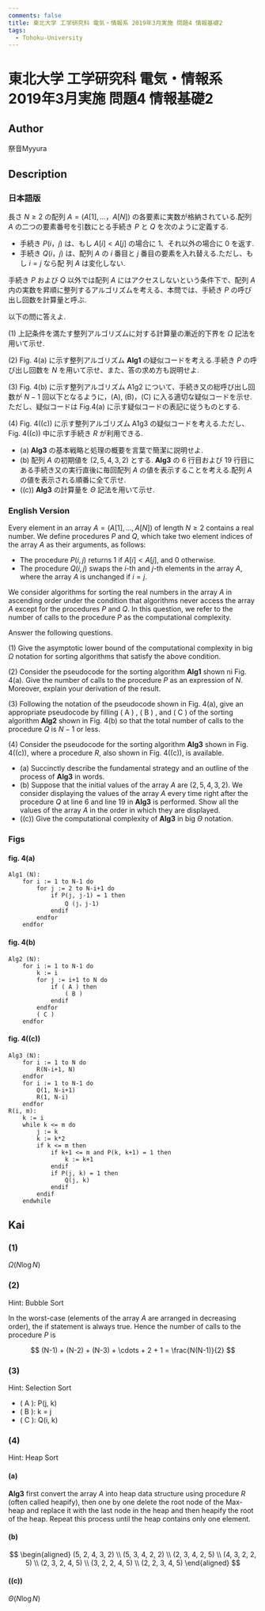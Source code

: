 ```yaml
---
comments: false
title: 東北大学 工学研究科 電気・情報系 2019年3月実施 問題4 情報基礎2
tags:
  - Tohoku-University
---
```

# 東北大学 工学研究科 電気・情報系 2019年3月実施 問題4 情報基礎2

## **Author**
祭音Myyura

## **Description**
### 日本語版
長さ $N \ge 2$ の配列 $A=(A[1], \ldots，A[N])$ の各要素に実数が格納されている.配列 $A$ の二つの要素番号を引数にとる手続き $P$ と $Q$ を次のように定義する.

- 手続き $P(i，j)$ は、もし $A[i] < A[j]$ の場合に $1$、それ以外の場合に $0$ を返す.
- 手続き $Q(i，j)$ は、配列 $A$ の $i$ 番目と $j$ 番目の要素を入れ替える.ただし、もし $i=j$ なら配 列 $A$ は変化しない.

手続き $P$ および $Q$ 以外では配列 $A$ にはアクセスしないという条件下で、配列 $A$ 内の実数を昇順に整列するアルゴリズムを考える、本問では、手続き $P$ の呼び出し回数を計算量と呼ぶ.

以下の問に答えよ.

(1) 上記条件を満たす整列アルゴリズムに対する計算量の漸近的下界を $\Omega$ 記法を用いて示せ.

(2) Fig. 4(a) に示す整列アルゴリズム **Alg1** の疑似コードを考える.手続き $P$ の呼び出し回数を $N$ を用いて示せ、また、答の求め方も説明せよ.

(3) Fig. 4(b) に示す整列アルゴリズム A1g2 について、手続き又の総呼び出し回数が $N- 1$ 回以下となるように，(A), (B)，(C) に入る適切な疑似コードを示せ.ただし、疑似コードは Fig.4(a) に示す疑似コードの表記に従うものとする.

(4) Fig. 4(\(c\)) に示す整列アルゴリズム A1g3 の疑似コードを考える.ただし、Fig. 4(\(c\)) 中に示す手続き $R$ が利用できる.

- (a) **Alg3** の基本戦略と処理の概要を言葉で簡潔に説明せよ.
- (b) 配列 $A$ の初期値を $(2 , 5 , 4 , 3 , 2 )$ とする. **Alg3** の 6 行目および 19 行目にある手続き又の実行直後に毎回配列 $A$ の値を表示することを考える.配列 $A$ の値を表示される順番に全て示せ.
- (\(c\)) **Alg3** の計算量を $\Theta$ 記法を用いて示せ.

### English Version
Every element in an array $A=(A[1],\ldots, A[N])$ of length $N \ge 2$ contains a real number. We define procedures $P$ and $Q$, which take two element indices of the array $A$ as their arguments, as follows:

- The procedure $P(i, j)$ returns $1$ if $A[i] < A[j]$, and 0 otherwise.
- The procedure $Q(i, j)$ swaps the $i$-th and $j$-th elements in the array $A$, where the array $A$ is unchanged if $i= j$.

We consider algorithms for sorting the real numbers in the array $A$ in ascending order under the condition that algorithms never access the array $A$ except for the procedures $P$ and $Q$. In this question, we refer to the number of calls to the procedure $P$ as the computational complexity.

Answer the following questions.

(1) Give the asymptotic lower bound of the computational complexity in big $\Omega$ notation for sorting algorithms that satisfy the above condition.

(2) Consider the pseudocode for the sorting algorithm **Alg1** shown ni Fig. 4(a). Give the number of calls to the procedure $P$ as an expression of $N$. Moreover, explain your derivation of the result.

(3) Following the notation of the pseudocode shown in Fig. 4(a), give an appropriate pseudocode by filling ( A ) , ( B ) , and ( C ) of the sorting algorithm **Alg2** shown in Fig. 4(b) so that the total number of calls to the procedure $Q$ is $N- 1$ or less.

(4) Consider the pseudocode for the sorting algorithm **Alg3** shown in Fig. 4(\(c\)), where a procedure $R$, also shown in Fig. 4(\(c\)), is available.

- (a) Succinctly describe the fundamental strategy and an outline of the process of **Alg3** in words.
- (b) Suppose that the initial values of the array $A$ are $(2, 5, 4, 3, 2)$. We consider displaying the values of the array $A$ every time right after the procedure $Q$ at line 6 and line 19 in **Alg3** is performed. Show all the values of the array $A$ in the order in which they are displayed.
- (\(c\)) Give the computational complexity of **Alg3** in big $\Theta$ notation.

### Figs
#### fig. 4(a)
```text
Alg1 (N):
    for i := 1 to N-1 do
        for j := 2 to N-i+1 do
            if P(j, j-1) = 1 then
                Q (j，j-1)
            endif
        endfor
    endfor
```

#### fig. 4(b)
```text
Alg2 (N):
    for i := 1 to N-1 do
        k := i
        for j := i+1 to N do
            if ( A ) then
                ( B )
            endif
        endfor
        ( C )
    endfor
```

#### fig. 4(\(c\))
```text
Alg3 (N):
    for i := 1 to N do
        R(N-i+1, N)
    endfor
    for i := 1 to N-1 do
        Q(1, N-i+1)
        R(1, N-i)
    endfor
R(i, m):
    k := i
    while k <= m do
        j := k
        k := k*2
        if k <= m then
            if k+1 <= m and P(k, k+1) = 1 then
                k := k+1
            endif
            if P(j, k) = 1 then
                Q(j, k)
            endif
        endif
    endwhile
```

## **Kai**
### (1)
$\Omega(N\log N)$

### (2)
Hint: Bubble Sort

In the worst-case (elements of the array $A$ are arranged in decreasing order), the if statement is always true.
Hence the number of calls to the procedure $P$ is

$$
(N-1) + (N-2) + (N-3) + \cdots + 2 + 1 = \frac{N(N-1)}{2}
$$

### (3)
Hint: Selection Sort

- ( A ): P(j, k)
- ( B ): k = j
- ( C ): Q(i, k)

### (4)
Hint: Heap Sort

#### (a)
**Alg3** first convert the array $A$ into heap data structure using procedure $R$ (often called heapify), then one by one delete the root node of the Max-heap and replace it with the last node in the heap and then heapify the root of the heap. Repeat this process until the heap contains only one element.

#### (b)

$$
\begin{aligned}
(5, 2, 4, 3, 2) \\
(5, 3, 4, 2, 2) \\
(2, 3, 4, 2, 5) \\
(4, 3, 2, 2, 5) \\
(2, 3, 2, 4, 5) \\
(3, 2, 2, 4, 5) \\
(2, 2, 3, 4, 5)
\end{aligned}
$$

#### (\(c\))
$\Theta(N \log N)$
